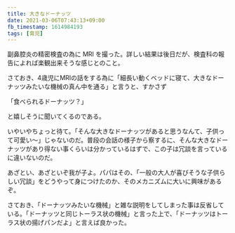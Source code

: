 ```yaml
---
title: 大きなドーナッツ
date: 2021-03-06T07:43:13+09:00
fb_timestamp: 1614984193
tags: [育児]
---
```

副鼻腔炎の精密検査の為に MRI を撮った。詳しい結果は後日だが、検査科の報告によれば楽観出来そうな感じとのこと。

さておき、4歳児にMRIの話をする為に「細長い動くベッドに寝て、大きなドーナッツみたいな機械の真ん中を通る」と言うと、すかさず

「食べられるドーナッツ？」

と嬉しそうに聞いてくるのである。

いやいやちょっと待て。「そんな大きなドーナッツがあると思うなんて、子供って可愛い〜」じゃないのだ。普段の会話の様子から察するに、そんな大きなドーナッツがあり得ない事くらいは分かっているはずで、この子は冗談を言っているに違いないのだ。

あざとい、あざといぞ我が子よ。パパはその、「一般の大人が喜びそうな子供らしい冗談」をどうやって身につけたのか、そのメカニズムに大いに興味があるぞ。

さておき、「ドーナッツみたいな機械」と雑な説明をしてしまった事は反省している。「ドーナッツと同じトーラス状の機械」と言った上で、「ドーナッツはトーラス状の揚げパンだよ」と言えば良かった。
